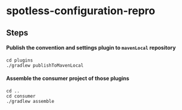 # spotless-configuration-repro

## Steps

#### Publish the convention and settings plugin to `mavenLocal` repository

```shell
cd plugins
./gradlew publishToMavenLocal
```

#### Assemble the consumer project of those plugins

```shell
cd ..
cd consumer
./gradlew assemble
```
